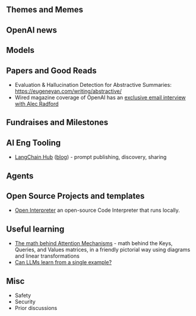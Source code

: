 ## Themes and Memes


## OpenAI news

## Models

## Papers and Good Reads

- Evaluation & Hallucination Detection for Abstractive Summaries: https://eugeneyan.com/writing/abstractive/
- Wired magazine coverage of OpenAI has an [exclusive email interview with Alec Radford](https://twitter.com/swyx/status/1699369076529971545)

## Fundraises and Milestones

## AI Eng Tooling

- [LangChain Hub](https://twitter.com/LangChainAI/status/1699095883512778823) ([blog](https://blog.langchain.dev/langchain-prompt-hub/)) - prompt publishing, discovery, sharing

## Agents

## Open Source Projects and templates

- [Open Interpreter](https://twitter.com/hellokillian/status/1699156860073640038) an open-source Code Interpreter that runs locally.


## Useful learning

- [The math behind Attention Mechanisms](https://www.youtube.com/watch?v=UPtG_38Oq8o) - math behind the Keys, Queries, and Values matrices, in a friendly pictorial way using diagrams and linear transformations
- [Can LLMs learn from a single example?](https://www.fast.ai/posts/2023-09-04-learning-jumps/)

## Misc

- Safety
- Security
- Prior discussions

